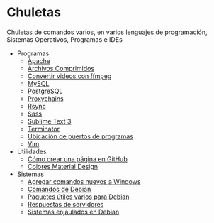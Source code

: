 # Chuletas
Chuletas de comandos varios, en varios lenguajes de programación, Sistemas Operativos, Programas e IDEs

* Programas
   * [Apache](./md/apache.md)
   * [Archivos Comprimidos](./md/comprimidos.md)
   * [Convertir videos con ffmpeg](./md/ffmpeg.md)
   * [MySQL](./md/mysql.md)
   * [PostgreSQL](./md/postgres.md)
   * [Proxychains](./md/proxychains.md)
   * [Rsync](./md/rsync.md)
   * [Sass](./md/sass.md)
   * [Sublime Text 3](./md/sublime.md)
   * [Terminator](./txt/terminator.txt)
   * [Ubicación de puertos de programas](./md/puertos.md)
   * [Vim](./md/vim.md)
* Utilidades
   * [Cómo crear una página en GitHub](./md/paginaGit.md)
   * [Colores Material Design](./md/colores.md)
* Sistemas
   * [Agregar comandos nuevos a Windows](./md/ComandosNuevos.md)
   * [Comandos de Debian](./md/ComandosDebian.md)
   * [Paquetes útiles varios para Debian](./md/paquetes.md)
   * [Respuestas de servidores](./md/respuestas.md)
   * [Sistemas enjaulados en Debian](./md/jaulas.md)